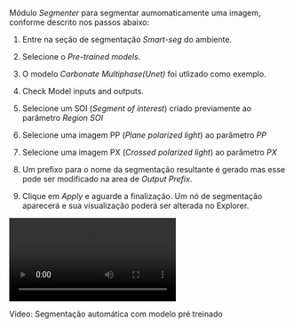 <div class="content-wrapper">
    <div class="text-content">
    <p>Módulo <em>Segmenter</em> para segmentar aumomaticamente uma imagem, conforme descrito nos passos abaixo:</p>
        <ol>
            <li>
            <p>Entre na seção de segmentação <em>Smart-seg</em> do ambiente.</p>
            </li>
            <li>
            <p>Selecione o <em>Pre-trained models</em>.</p>
            </li>
            <li>
            <p>O modelo <em>Carbonate Multiphase(Unet)</em> foi utlizado como exemplo.</p>
            </li>
            <li>
            <p>Check Model inputs and outputs.</p>
            </li>
            <li>
            <p>Selecione um SOI (<em>Segment of interest</em>) criado previamente ao parâmetro <em>Region SOI</em> </p>
            </li>
            <li>
            <p>Selecione uma imagem PP (<em>Plane polarized light</em>) ao parâmetro <em>PP</em> </p>
            </li>
            <li>
            <p>Selecione uma imagem PX (<em>Crossed polarized light</em>) ao parâmetro <em>PX</em> </p>
            </li>
            <li>
            <p>Um prefixo para o nome da segmentação resultante é gerado mas esse pode ser modificado na area de <em>Output Prefix</em>.</p>
            </li>
            <li>
            <p>Clique em <em>Apply</em> e aguarde a finalização. Um nó de segmentação aparecerá e sua visualização poderá ser alterada no Explorer.</p>
            </li>
        </ol>
    </div>
    <div class="video-wrapper">
        <video class="floating-video" controls>
            <source src="../../assets/videos/thin_section_smart_seg.webm" type="video/webm">
            Sorry, your browser does not support the video tag.
        </video>
        <p class="video-caption">Video: Segmentação automática com modelo pré treinado</p>
    </div>
</div>